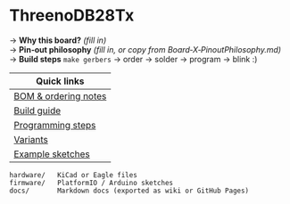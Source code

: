 # ThreenoDB28Tx

→ **Why this board?**  _(fill in)_  
→ **Pin‑out philosophy**  _(fill in, or copy from Board‑X‑PinoutPhilosophy.md)_  
→ **Build steps**  `make gerbers` → order → solder → program → blink :)

| Quick links |
|-------------|
| [BOM & ordering notes](docs/BOM.md) |
| [Build guide](docs/Build.md) |
| [Programming steps](docs/Program.md) |
| [Variants](docs/Variants.md) |
| [Example sketches](firmware/) |

```text
hardware/   KiCad or Eagle files
firmware/   PlatformIO / Arduino sketches
docs/       Markdown docs (exported as wiki or GitHub Pages)
```
